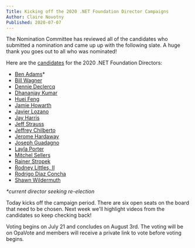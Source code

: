 ```yaml
---
Title: Kicking off the 2020 .NET Foundation Director Campaigns
Author: Claire Novotny
Published: 2020-07-07
---
```


The Nomination Committee has reviewed all of the candidates who submitted a nomination and came up up with the following slate. A huge thank you goes out to all who was nominated!

Here are the [candidates](/about/election/candidates) for the 2020 .NET Foundation Directors:

- [Ben Adams](/about/election/campaign-2019/ben-adams)*
- [Bill Wagner](/about/election/campaign-2020/bill-wagner)
- [Dennie Declercq](/about/election/campaign-2020/dennie-declercq)
- [Dhananjay Kumar](/about/election/campaign-2020/dhananjay-kumar)
- [Huei Feng](/about/election/campaign-2020/huei-feng)
- [Jamie Howarth](/about/election/campaign-2020/jamie-howarth)
- [Javier Lozano](/about/election/campaign-2020/javier-lozano)
- [Jay Harris](/about/election/campaign-2020/jay-harris)
- [Jeff Strauss](/about/election/campaign-2020/jeff-strauss)
- [Jeffrey Chilberto](/about/election/campaign-2020/jeffrey-chilberto)
- [Jerome Hardaway](/about/election/campaign-2020/jerome-hardaway)
- [Joseph Guadagno](/about/election/campaign-2020/joseph-guadagno)
- [Layla Porter](/about/election/campaign-2020/layla-porter)
- [Mitchel Sellers](/about/election/campaign-2020/mitchel-sellers)
- [Rainer Stropek](/about/election/campaign-2020/rainer-stropek)
- [Rodney Littles, II](/about/election/campaign-2020/rodney-littles-ii)
- [Rodrigo Diaz Concha](/about/election/campaign-2020/rodrigo-diaz-concha)
- [Shawn Wildermuth](/about/election/campaign-2020/shawn-wildermuth)

_*current director seeking re-election_ 

Today kicks off the campaign period. There are six open seats on the board that need to be chosen. Next week we'll highlight videos from the candidates so keep checking back!

Voting begins on July 21 and concludes on August 3rd. The voting will be on OpaVote and members will receive a private link to vote before voting begins.

